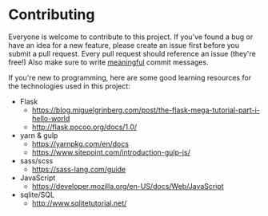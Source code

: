 # Contributing
Everyone is welcome to contribute to this project. If you've found a bug or have an idea for a new feature, please create an issue first before you submit a pull request. Every pull request should reference an issue (they're free!)
Also make sure to write [meaningful](https://chris.beams.io/posts/git-commit/) commit messages.

If you're new to programming, here are some good learning resources for the technologies used in this project:
- Flask
  - https://blog.miguelgrinberg.com/post/the-flask-mega-tutorial-part-i-hello-world
  - http://flask.pocoo.org/docs/1.0/
- yarn & gulp
  - https://yarnpkg.com/en/docs
  - https://www.sitepoint.com/introduction-gulp-js/
- sass/scss
  - https://sass-lang.com/guide
- JavaScript
  - https://developer.mozilla.org/en-US/docs/Web/JavaScript
- sqlite/SQL
  - http://www.sqlitetutorial.net/
